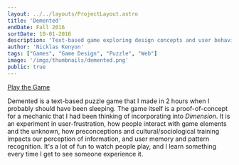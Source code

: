 ```yaml
---
layout: ../../layouts/ProjectLayout.astro
title: 'Demented'
endDate: Fall 2016
sortDate: 10-01-2016
description: 'Text-based game exploring design concepts and user behavior'
author: 'Nicklas Kenyon'
tags: ["Games", "Game Design", "Puzzle", "Web"]
image: '/imgs/thumbnails/demented.png'
public: true
---
```


<a href="https://kenyonnick.github.io/demented/" target="_blank" rel="noopener">Play the Game</a>

Demented is a text-based puzzle game that I made in 2 hours when I probably should have been sleeping. The game itself is a proof-of-concept for a mechanic that I had been thinking of incorporating into *Dimension*. It is an experiment in user-frustration, how people interact with game elements and the unknown, how preconceptions and cultural/sociological training impacts our perception of information, and user memory and pattern recognition. It's a lot of fun to watch people play, and I learn something every time I get to see someone experience it.